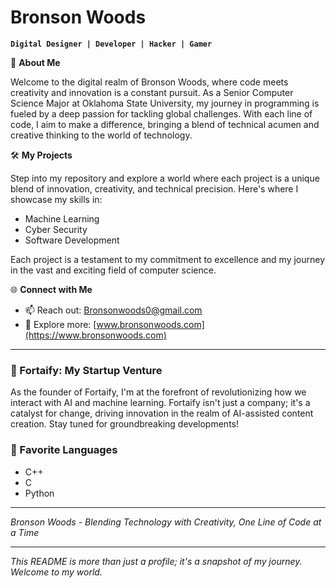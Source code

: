 # Bronson Woods

**`Digital Designer | Developer | Hacker | Gamer`**

🌟 **About Me**

Welcome to the digital realm of Bronson Woods, where code meets creativity and innovation is a constant pursuit. As a Senior Computer Science Major at Oklahoma State University, my journey in programming is fueled by a deep passion for tackling global challenges. With each line of code, I aim to make a difference, bringing a blend of technical acumen and creative thinking to the world of technology.

🛠 **My Projects**

Step into my repository and explore a world where each project is a unique blend of innovation, creativity, and technical precision. Here's where I showcase my skills in:

- Machine Learning
- Cyber Security
- Software Development

Each project is a testament to my commitment to excellence and my journey in the vast and exciting field of computer science.

🌐 **Connect with Me**

- 📫 Reach out: [Bronsonwoods0@gmail.com](mailto:Bronsonwoods0@gmail.com)
- 💼 Explore more: [www.bronsonwoods.com](https://www.bronsonwoods.com)

---

### 🚀 Fortaify: My Startup Venture

As the founder of Fortaify, I'm at the forefront of revolutionizing how we interact with AI and machine learning. Fortaify isn't just a company; it's a catalyst for change, driving innovation in the realm of AI-assisted content creation. Stay tuned for groundbreaking developments!

### 🧰 Favorite Languages

- C++
- C
- Python

---

*Bronson Woods - Blending Technology with Creativity, One Line of Code at a Time*

---

*This README is more than just a profile; it's a snapshot of my journey. Welcome to my world.*

